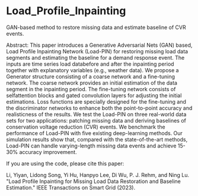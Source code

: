 # Load_Profile_Inpainting

GAN-based method to restore missing data and estimate baseline of CVR events.

Abstract: This paper introduces a Generative Adversarial Nets (GAN) based, Load Profile Inpainting Network (Load-PIN) for restoring missing load data segments and estimating the baseline for a demand response event. The inputs are time series load databefore and after the inpainting period together with explanatory variables (e.g., weather data). We propose a Generator structure consisting of a coarse network and a fine-tuning network. The coarse network provides an initial estimation of the data segment in the inpainting period. The fine-tuning network consists of selfattention blocks and gated convolution layers for adjusting the initial estimations. Loss functions are specially designed for the fine-tuning and the discriminator networks to enhance both the point-to-point accuracy and realisticness of the results. We test the Load-PIN on three real-world data sets for two applications: patching missing data and deriving baselines of conservation voltage reduction (CVR) events. We benchmark the performance of Load-PIN with five existing deep-learning methods. Our simulation results show that, compared with the state-of-the-art methods, Load-PIN can handle varying-length missing data events and achieve 15-30% accuracy improvement.

If you are using the code, please cite this paper:

Li, Yiyan, Lidong Song, Yi Hu, Hanpyo Lee, Di Wu, P. J. Rehm, and Ning Lu. "Load Profile Inpainting for Missing Load Data Restoration and Baseline Estimation." IEEE Transactions on Smart Grid (2023).
